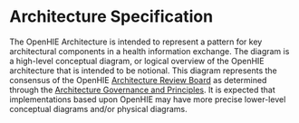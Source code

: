 # Architecture Specification

The OpenHIE Architecture is intended to represent a pattern for key architectural components in a health information exchange. The diagram is a high-level conceptual diagram, or logical overview of the OpenHIE architecture that is intended to be notional. This diagram represents the consensus of the OpenHIE [Architecture Review Board](https://wiki.ohie.org/display/documents/Architecture+Review+Board+Members%2C+Responsibilities+and+Deliverables) as determined through the [Architecture Governance and Principles](https://wiki.ohie.org/display/documents/Architecture+Governance+and+Principles). It is expected that implementations based upon OpenHIE may have more precise lower-level conceptual diagrams and/or physical diagrams.

